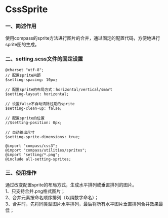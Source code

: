 # CssSprite

### 一、简述作用<br />

使用compass的sprite方法进行图片的合并，通过固定的配置代码，方便地进行sprite图的生成。

### 二、setting.scss文件的固定设置<br />

    @charset "utf-8";
    // 配置sprite间距
    $setting-spacing: 10px;
    
    // 配置sprite的布局方式：horizontal/vertical/smart
    $setting-layout: horizontal;
    
    // 设置false不自动清除过期的sprite
    $setting-clean-up: false;
    
    // 配置sprite的位置
    //$setting-position: 0px;
    
    // 自动输出尺寸
    $setting-sprite-dimensions: true;
    
    @import "compass/css3";
    @import "compass/utilities/sprites";
    @import "setting/*.png";
    @include all-setting-sprites;

### 三、使用操作<br />
通过改变配置sprite的布局方式，生成水平排列或垂直排列的图片。<br />
1、只支持合并.png格式图片；<br />
2、合并元素按命名顺序排列（以纯数字命名）；<br />
3、合并时，先将同类型图片水平排列，最后将所有水平图片垂直排列合并效果最佳；<br />



